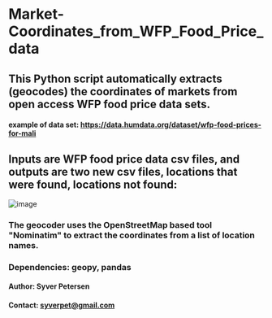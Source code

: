 # Market-Coordinates_from_WFP_Food_Price_data
## This Python script automatically extracts (geocodes) the coordinates of markets from open access WFP food price data sets. 
#### example of data set: https://data.humdata.org/dataset/wfp-food-prices-for-mali


## Inputs are WFP food price data csv files, and outputs are two new csv files, locations that were found, locations not found:
![image](https://user-images.githubusercontent.com/78020605/118402808-7839bf00-b663-11eb-9c7d-31104509fd03.png)


### The geocoder uses the OpenStreetMap based  tool "Nominatim" to extract the coordinates from a list of location names. 
### Dependencies: geopy, pandas

#### Author: Syver Petersen
#### Contact: syverpet@gmail.com

